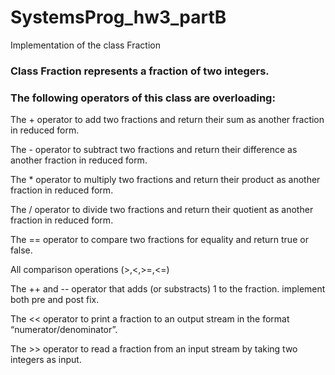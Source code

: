 # SystemsProg_hw3_partB
Implementation of the class Fraction

### Class Fraction represents a fraction of two integers. 

### The following operators of this class are overloading:

The + operator to add two fractions and return their sum as another fraction in reduced form.

The - operator to subtract two fractions and return their difference as another fraction in reduced form.

The * operator to multiply two fractions and return their product as another fraction in reduced form.

The / operator to divide two fractions and return their quotient as another fraction in reduced form.

The == operator to compare two fractions for equality and return true or false.

All comparison operations (>,<,>=,<=)

The ++ and -- operator that adds (or substracts) 1 to the fraction. implement both pre and post fix.

The << operator to print a fraction to an output stream in the format “numerator/denominator”.

The >> operator to read a fraction from an input stream by taking two integers as input.
